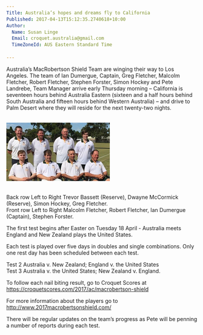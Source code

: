 ```yaml
---
Title: Australia’s hopes and dreams fly to California
Published: 2017-04-13T15:12:35.2740618+10:00
Author:
  Name: Susan Linge
  Email: croquet.australia@gmail.com
  TimeZoneId: AUS Eastern Standard Time

---
```

Australia’s MacRobertson Shield Team are winging their way to Los Angeles.  The team of Ian Dumergue, Captain, Greg Fletcher, Malcolm Fletcher, Robert Fletcher, Stephen Forster, Simon Hockey and Pete Landrebe, Team Manager arrive early Thursday morning – California is seventeen hours behind Australia Eastern (sixteen and a half hours behind South Australia and fifteen hours behind Western Australia) – and drive to Palm Desert where they will reside for the next twenty-two nights.  

<br/><img src="/img-0079-5.jpg" alt="Australia's MacRob team at their final team practice at Belmont CC" title="Australia's MacRob team at their final team practice at Belmont CC"/>

<br/> Back row Left to Right Trevor Bassett (Reserve), Dwayne McCormick (Reserve), Simon Hockey, Greg Fletcher.
<br/> Front row Left to Right Malcolm Fletcher, Robert Fletcher, Ian Dumergue (Captain), Stephen Forster.

The first test begins after Easter on Tuesday 18 April - Australia meets England and New Zealand plays the United States.  

Each test is played over five days in doubles and single combinations.  Only one rest day has been scheduled between each test.

Test 2 Australia v. New Zealand; England v. the United States
<br/>Test 3 Australia v. the United States; New Zealand v. England.

To follow each nail biting result, go to Croquet Scores at https://croquetscores.com/2017/ac/macrobertson-shield

For more information about the players go to http://www.2017macrobertsonshield.com/

There will be regular updates on the team’s progress as Pete will be penning a number of reports during each test.